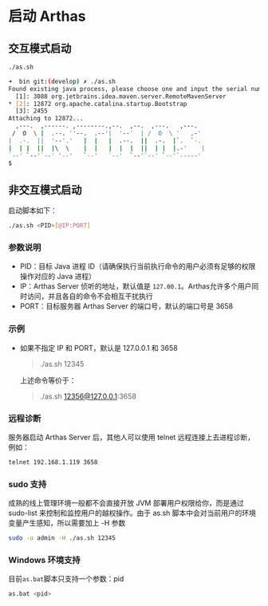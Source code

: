 启动 Arthas
=====

## 交互模式启动

```bash
./as.sh
```

```bash
➜  bin git:(develop) ✗ ./as.sh
Found existing java process, please choose one and input the serial number of the process, eg: 1 . Then hit RETURN.
  [1]: 3088 org.jetbrains.idea.maven.server.RemoteMavenServer
* [2]: 12872 org.apache.catalina.startup.Bootstrap
  [3]: 2455
Attaching to 12872...
  ,---.  ,------. ,--------.,--.  ,--.  ,---.   ,---.
 /  O  \ |  .--. ''--.  .--'|  '--'  | /  O  \ '   .-'
|  .-.  ||  '--'.'   |  |   |  .--.  ||  .-.  |`.  `-.
|  | |  ||  |\  \    |  |   |  |  |  ||  | |  |.-'    |
`--' `--'`--' '--'   `--'   `--'  `--'`--' `--'`-----'
$
```

## 非交互模式启动

启动脚本如下：

```bash
./as.sh <PID>[@IP:PORT]
```



### 参数说明

* PID：目标 Java 进程 ID（请确保执行当前执行命令的用户必须有足够的权限操作对应的 Java 进程）
* IP：Arthas Server 侦听的地址，默认值是 `127.00.1`。Arthas允许多个用户同时访问，并且各自的命令不会相互干扰执行
* PORT：目标服务器 Arthas Server 的端口号，默认的端口号是 3658

### 示例

* 如果不指定 IP 和 PORT，默认是 127.0.0.1 和 3658

	> ./as.sh 12345

	上述命令等价于：
	
	> ./as.sh 12356@127.0.0.1:3658

### 远程诊断

服务器启动 Arthas Server 后，其他人可以使用 telnet 远程连接上去进程诊断，例如：

```bash
telnet 192.168.1.119 3658
```
	
### sudo 支持

成熟的线上管理环境一般都不会直接开放 JVM 部署用户权限给你，而是通过 sudo-list 来控制和监控用户的越权操作。由于 as.sh 脚本中会对当前用户的环境变量产生感知，所以需要加上 -H 参数

```bash
sudo -u admin -H ./as.sh 12345
```


### Windows 环境支持

目前`as.bat`脚本只支持一个参数：pid

```bash
as.bat <pid>
```
